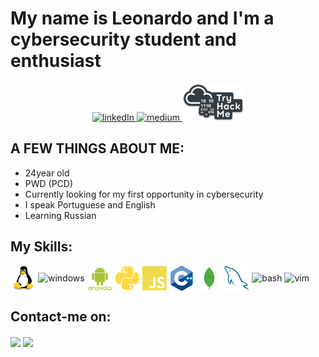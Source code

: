 # My name is Leonardo and I'm a cybersecurity student and enthusiast

<p align="center">
	<a href="https://www.linkedin.com/in/oleonardo-miranda/">
        	<img alt="linkedIn" height="60" src="https://cdn.jsdelivr.net/gh/devicons/devicon/icons/linkedin/linkedin-original.svg"/>
	</a>
	<a href="https://medium.com/@leomsec">
		<img alt="medium" height="60" src="https://cdn.jsdelivr.net/npm/simple-icons@3.1.0/icons/medium.svg"/>
	</a> 
	<a href="https://tryhackme.com/p/domanda">
        	<img alt="try hack me" height="60" src="./img/tryhackme.png"/>
	</a>
</p>  
		    

## A FEW THINGS ABOUT ME: 
	
- 24year old 
- PWD (PCD) 
- Currently looking for my first opportunity in cybersecurity
- I speak Portuguese and English
- Learning Russian


## My Skills:
<div>
        <img align="center" alt="linux"  height="40" width="40" src="https://raw.githubusercontent.com/devicons/devicon/master/icons/linux/linux-original.svg" style="max-width:100%;"/>
	<img align="center" alt="windows"  height="40" width="40" src="https://cdn.jsdelivr.net/gh/devicons/devicon/icons/windows8/windows8-original.svg" style="max-width:100%;"/>
	<img align="center" alt="android"  height="40" width="40" src="https://raw.githubusercontent.com/devicons/devicon/master/icons/android/android-plain-wordmark.svg" style="max-width:100%;"/>
	<img align="center" alt="Python" height="40" width="40" src="https://raw.githubusercontent.com/devicons/devicon/master/icons/python/python-plain.svg" style="max-width:100%;">
    	<img align="center" alt="JavaScript" height="40" width="40" src="https://raw.githubusercontent.com/devicons/devicon/master/icons/javascript/javascript-plain.svg" style="max-width:100%;">
	<img align="center" alt="c plus plus" height="40" width="40" src="https://raw.githubusercontent.com/devicons/devicon/master/icons/cplusplus/cplusplus-original.svg" style="max-width:100%;">
	<img align="center" alt="MongoDb" height="40" width="40" src="https://raw.githubusercontent.com/devicons/devicon/master/icons/mongodb/mongodb-plain.svg" style="max-width:100%;">
	<img align="center" alt="MySql" height="40" width="40" src="https://raw.githubusercontent.com/devicons/devicon/master/icons/mysql/mysql-plain.svg" style="max-width:100%;">
	<img align="center" alt="bash" height="40" width="40" src="https://cdn.jsdelivr.net/gh/devicons/devicon/icons/bash/bash-original.svg" style="max-width:100%;">
	<img align="center" alt="vim" height="40" width="40" src="https://cdn.jsdelivr.net/gh/devicons/devicon/icons/vim/vim-original.svg" style="max-width:100%;">
</div>

## Contact-me on:

<a href="mailto:leomsec@gmail.com"><img align="center" height="35" src="https://icongr.am/devicon/google-original.svg?size=128&color=currentColor" data-canonical-src="https://img.shields.io/badge/-Gmail-%23EA4335?style=for-the-badge&amp;logo=gmail&amp;logoColor=white" style="max-width:100%;"></a>
<a href="https://www.linkedin.com/in/oleonardo-miranda/"><img align="center" height="35" src="https://cdn.jsdelivr.net/gh/devicons/devicon/icons/linkedin/linkedin-original.svg"/></a>
